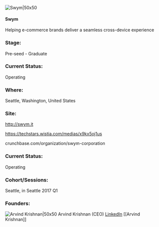 

![Swym|50x50](https://apimg.techstars.com/connect/images/image_files/58598e538083206a2d00000d/original/swym_logo-sq.png)

#### Swym
Helping e-commerce brands deliver a seamless cross-device experience

### Stage: 
Pre-seed - Graduate 

### Current Status: 
Operating

### Where:
Seattle, Washington, United States

### Site:
http://swym.it

https://techstars.wistia.com/medias/x9kx5oj1us

crunchbase.com/organization/swym-corporation

### Current Status: 
Operating

### Cohort/Sessions: 
Seattle, in Seattle 2017 Q1

### Founders: 

![Arvind Krishnan|50x50](https://apimg.techstars.com/connect/images/image_files/586d42eebbe36f1cce00001b/original/Arvind_Krishnan_CEO_Swym_(1).png) Arvind Krishnan (CEO) [LinkedIn](https://linkedin.com/in/arvindkkrishnan) [[Arvind Krishnan]]


